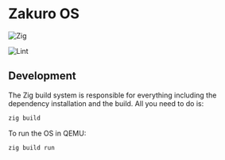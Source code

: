 # Zakuro OS

![Zig](https://shields.io/badge/Zig-v0%2E12%2E0-blue?logo=zig&color=F7A41D&style=for-the-badge)

![Lint](https://github.com/smallkirby/zakuro-os/actions/workflows/lint.yml/badge.svg)

## Development

The Zig build system is responsible for everything
including the dependency installation and the build.
All you need to do is:

```bash
zig build
```

To run the OS in QEMU:

```bash
zig build run
```
